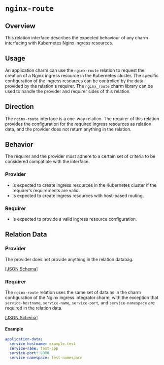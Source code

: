 # `nginx-route`

## Overview

This relation interface describes the expected behaviour of any charm 
interfacing with Kubernetes Nginx ingress resources.

## Usage

An application charm can use the `nginx-route` relation to request the creation
of a Nginx ingress resource in the Kubernetes cluster. The specific 
configuration of the ingress resources can be controlled by the data provided
by the relation's requirer. The `nginx_route` charm library can be used to 
handle the provider and requirer sides of this relation.

## Direction

The `nginx-route` interface is a one-way relation. The requirer of this relation
provides the configuration for the required ingress resources as relation data,
and the provider does not return anything in the relation.

## Behavior

The requirer and the provider must adhere to a certain set of criteria to be 
considered compatible with the interface.

### Provider

- Is expected to create ingress resources in the Kubernetes cluster if the requirer's requirements are valid.
- Is expected to create ingress resources with host-based routing.

### Requirer

- Is expected to provide a valid ingress resource configuration.

## Relation Data

### Provider

The provider does not provide anything in the relation databag.

[\[JSON Schema\]](./schemas/provider.json)

### Requirer

The `nginx-route` relation uses the same set of data as in the charm 
configuration of the Nginx ingress integrator charm, with the exception that
`service-hostname`, `service-name`, `service-port`, and `service-namespace`
are required in the relation data.

[\[JSON Schema\]](./schemas/requirer.json)

#### Example
```yaml
application-data:
  service-hostname: example.test
  service-name: test-app
  service-port: 8080
  service-namespace: test-namespace
```
